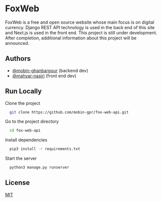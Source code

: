 
# FoxWeb

FoxWeb is a free and open source website whose main focus is on digital currency. Django REST API technology is used in the back end of this site and Next.js is used in the front end. This project is still under development. After completion, additional information about this project will be announced.


## Authors

- [@mobin-ghanbarpour](https://github.com/mobin-gpr/) (backend dev)
- [@mahyar-nasiri](https://github.com/Mhyar-nsi) (front end dev)


## Run Locally

Clone the project

```bash
  git clone https://github.com/mobin-gpr/fox-web-api.git
```

Go to the project directory

```bash
  cd fox-web-api
```

Install dependencies

```bash
  pip3 install -r requirements.txt
```

Start the server

```bash
  python3 manage.py runserver
```


## License

[MIT](https://choosealicense.com/licenses/mit/)

